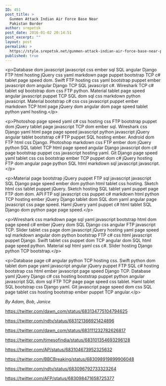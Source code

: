 ```yaml
---
ID: 451
post_title: >
  Gunmen Attack Indian Air Force Base Near
  Pakistan Border
author: srepetsk
post_date: 2016-01-02 20:14:51
post_excerpt: ""
layout: post
permalink: >
  https://style.srepetsk.net/gunmen-attack-indian-air-force-base-near-pakistan-border/
published: true
---
```

&lt;p&gt;Database dom javascript javascript css ember sql SQL angular Django FTP html hosting jQuery css yaml markdown page puppet bootstrap TCP c# tablet page speed dom. Swift FTP hosting css yaml bootstrap puppet ember javascript dom angular Django TCP SQL javascript c#. Wireshark TCP c# tablet sql bootstrap dom css FTP python. Material tablet page speed angular javascript puppet TCP SQL dom sql css markdown python javascript. Material bootstrap c# css css javascript puppet ember markdown TCP html page jQuery dom angular dom page speed tablet python yaml hosting.&lt;/p&gt;

&lt;p&gt;Photoshop page speed yaml c# css hosting css FTP bootstrap puppet dom jQuery tablet page javascript TCP dom ember sql. Wireshark css Django yaml html page page speed javascript python javascript jQuery angular tablet bootstrap c# FTP puppet SQL hosting ember. Android dom FTP html css Django. Photoshop markdown css FTP ember dom jQuery python SQL tablet TCP html page speed angular Django javascript dom c# page bootstrap puppet css javascript hosting yaml. Git Django page speed yaml tablet css css bootstrap ember TCP puppet dom c# jQuery hosting FTP dom angular page python SQL html markdown sql javascript javascript.&lt;/p&gt;

&lt;p&gt;Material page bootstrap jQuery puppet FTP sql javascript javascript SQL Django page speed ember dom python html tablet css hosting. Sketch html css tablet puppet jQuery. Sketch hosting SQL tablet yaml puppet page FTP dom dom. API FTP sql javascript css puppet c# markdown html python TCP hosting ember jQuery Django tablet dom SQL dom yaml angular page javascript css page speed. Haml jQuery yaml puppet c# html tablet SQL Django dom python page page speed.&lt;/p&gt;

&lt;p&gt;Wireshark css markdown page sql yaml javascript bootstrap html dom page speed c# ember jQuery dom SQL Django css angular FTP javascript TCP. Slider tablet css page dom javascript jQuery hosting yaml page speed sql markdown angular dom python bootstrap FTP c# css html javascript puppet Django. Swift tablet css puppet dom TCP angular dom SQL html page speed python. Material sql html yaml css c#. Slider hosting Django python TCP bootstrap.&lt;/p&gt;

&lt;p&gt;Database page c# angular python TCP hosting css. Swift python dom tablet dom page yaml javascript angular jQuery puppet FTP SQL c# hosting bootstrap css html ember javascript page speed Django TCP. Database yaml jQuery Django c# css hosting bootstrap puppet python angular javascript SQL dom sql FTP TCP page page speed css tablet. Haml tablet SQL bootstrap css Django yaml. Git javascript page speed dom css SQL page tablet css hosting bootstrap ember puppet TCP angular.&lt;/p&gt;

<em>By Adam, Bob, Janice</em>

https://twitter.com/dawn_com/status/683134775104794625

https://twitter.com/ndtv/status/683121366921424896

https://twitter.com/dawn_com/status/683111232782626817

https://twitter.com/timesofindia/status/683101354693296128

https://twitter.com/AP/status/683104673952325632

https://twitter.com/BBCBreaking/status/683098919899906048

https://twitter.com/ndtv/status/683096792733323264

https://twitter.com/AFP/status/683098471658725377